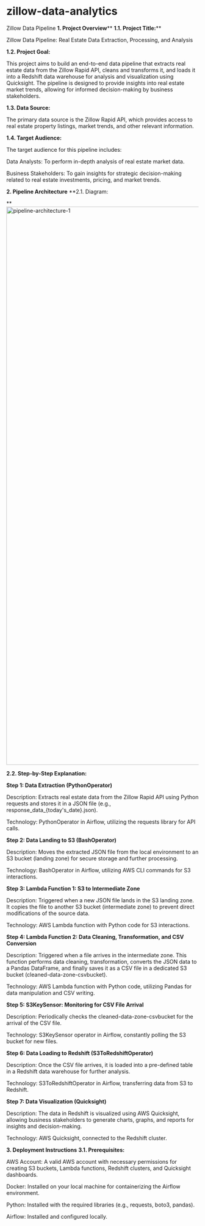 # zillow-data-analytics

Zillow Data Pipeline
**1. Project Overview****
**1.1. Project Title:****

Zillow Data Pipeline: Real Estate Data Extraction, Processing, and Analysis

**1.2. Project Goal:**

This project aims to build an end-to-end data pipeline that extracts real estate data from the Zillow Rapid API, cleans and transforms it, and loads it into a Redshift data warehouse for analysis and visualization using Quicksight. The pipeline is designed to provide insights into real estate market trends, allowing for informed decision-making by business stakeholders.

**1.3. Data Source:**

The primary data source is the Zillow Rapid API, which provides access to real estate property listings, market trends, and other relevant information.

**1.4. Target Audience:**

The target audience for this pipeline includes:

Data Analysts: To perform in-depth analysis of real estate market data.

Business Stakeholders: To gain insights for strategic decision-making related to real estate investments, pricing, and market trends.

**2. Pipeline Architecture**
**2.1. Diagram:

**<img width="1465" alt="pipeline-architecture-1" src="https://github.com/GauravMalhotra2401/zillow-data-analytics/assets/171425382/d89a6a27-f34d-41fa-a68a-e573073c1266">


**2.2. Step-by-Step Explanation:**

**Step 1: Data Extraction (PythonOperator)**

Description: Extracts real estate data from the Zillow Rapid API using Python requests and stores it in a JSON file (e.g., response_data_{today's_date}.json).

Technology: PythonOperator in Airflow, utilizing the requests library for API calls.

**Step 2: Data Landing to S3 (BashOperator)**

Description: Moves the extracted JSON file from the local environment to an S3 bucket (landing zone) for secure storage and further processing.

Technology: BashOperator in Airflow, utilizing AWS CLI commands for S3 interactions.

**Step 3: Lambda Function 1: S3 to Intermediate Zone**

Description: Triggered when a new JSON file lands in the S3 landing zone. It copies the file to another S3 bucket (intermediate zone) to prevent direct modifications of the source data.

Technology: AWS Lambda function with Python code for S3 interactions.

**Step 4: Lambda Function 2: Data Cleaning, Transformation, and CSV Conversion**

Description: Triggered when a file arrives in the intermediate zone. This function performs data cleaning, transformation, converts the JSON data to a Pandas DataFrame, and finally saves it as a CSV file in a dedicated S3 bucket (cleaned-data-zone-csvbucket).

Technology: AWS Lambda function with Python code, utilizing Pandas for data manipulation and CSV writing.

**Step 5: S3KeySensor: Monitoring for CSV File Arrival**

Description: Periodically checks the cleaned-data-zone-csvbucket for the arrival of the CSV file.

Technology: S3KeySensor operator in Airflow, constantly polling the S3 bucket for new files.

**Step 6: Data Loading to Redshift (S3ToRedshiftOperator)**

Description: Once the CSV file arrives, it is loaded into a pre-defined table in a Redshift data warehouse for further analysis.

Technology: S3ToRedshiftOperator in Airflow, transferring data from S3 to Redshift.

**Step 7: Data Visualization (Quicksight)**

Description: The data in Redshift is visualized using AWS Quicksight, allowing business stakeholders to generate charts, graphs, and reports for insights and decision-making.

Technology: AWS Quicksight, connected to the Redshift cluster.

**3. Deployment Instructions**
**3.1. Prerequisites:**

AWS Account: A valid AWS account with necessary permissions for creating S3 buckets, Lambda functions, Redshift clusters, and Quicksight dashboards.

Docker: Installed on your local machine for containerizing the Airflow environment.

Python: Installed with the required libraries (e.g., requests, boto3, pandas).

Airflow: Installed and configured locally.
